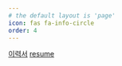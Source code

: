 ```yaml
---
# the default layout is 'page'
icon: fas fa-info-circle
order: 4
---
```


[이력서](https://frank217.github.io/resume/)
[resume](https://frank217.github.io/resume_eng/)